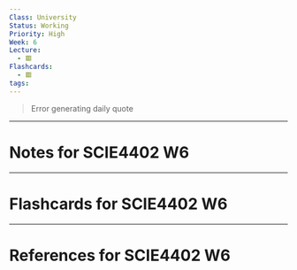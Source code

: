 ```yaml
---
Class: University
Status: Working
Priority: High
Week: 6
Lecture:
  - 🟥
Flashcards:
  - 🟥
tags:
---
```

> Error generating daily quote

---
# Notes for SCIE4402 W6


---
# Flashcards for SCIE4402 W6


---
# References for SCIE4402 W6
